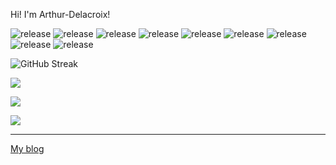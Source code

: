 Hi! I'm Arthur-Delacroix!

![release](https://img.shields.io/badge/iOS-green.svg?color=42B883&logo=iOS) ![release](https://img.shields.io/badge/Android-green.svg?color=42B883&logo=Android&logoColor=white)
 ![release](https://img.shields.io/badge/-Unity-green.svg?color=42B883&logo=Unity) ![release](https://img.shields.io/badge/-Unreal%20Engine-green.svg?color=42B883&logo=Unreal-Engine) ![release](https://img.shields.io/badge/-C%20Sharp-green.svg?color=42B883&logo=C-Sharp) ![release](https://img.shields.io/badge/-C++-green.svg?color=42B883&logo=C++) ![release](https://img.shields.io/badge/-Python-green.svg?color=42B883&logo=Python&logoColor=white) ![release](https://img.shields.io/badge/-Blender-green.svg?color=42B883&logo=Blender&logoColor=white) ![release](https://img.shields.io/badge/-Bilibili-green.svg?color=42B883&logo=Bilibili3&logoColor=white)

![GitHub Streak](https://github-readme-streak-stats.herokuapp.com/?user=Arthur-Delacroix&theme=vue&hide_border=true)

![](https://github-readme-stats.anuraghazra1.vercel.app/api?username=Arthur-Delacroix&theme=vue&hide_border=true&hide_title=true&count_private=true)

![](https://github-readme-stats.vercel.app/api/top-langs/?username=Arthur-Delacroix&layout=compact&theme=vue&card_width=445&hide_border=true)

![](https://github-profile-trophy.vercel.app/?username=Arthur-Delacroix&theme=flat&column=3&margin-h=15&margin-w=15&&no-bg=true&no-frame=true)

----

[My blog](https://arthur-delacroix.github.io/)